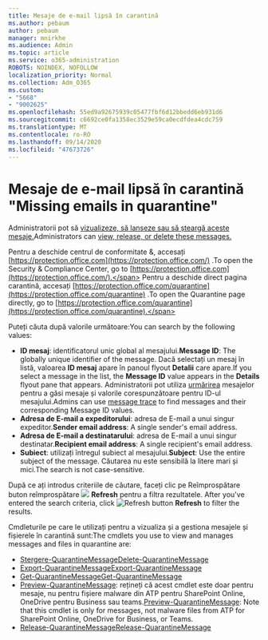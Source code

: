 ```yaml
---
title: Mesaje de e-mail lipsă în carantină
ms.author: pebaum
author: pebaum
manager: mnirkhe
ms.audience: Admin
ms.topic: article
ms.service: o365-administration
ROBOTS: NOINDEX, NOFOLLOW
localization_priority: Normal
ms.collection: Adm_O365
ms.custom:
- "5668"
- "9002625"
ms.openlocfilehash: 55ed9a92675939c05477fbf6d12bbedd6eb931d6
ms.sourcegitcommit: c6692ce0fa1358ec3529e59ca0ecdfdea4cdc759
ms.translationtype: MT
ms.contentlocale: ro-RO
ms.lasthandoff: 09/14/2020
ms.locfileid: "47673726"
---
```

# <a name="missing-emails-in-quarantine"></a><span data-ttu-id="b55c2-102">Mesaje de e-mail lipsă în carantină "</span><span class="sxs-lookup"><span data-stu-id="b55c2-102">Missing emails in quarantine"</span></span>

<span data-ttu-id="b55c2-103">Administratorii pot să [vizualizeze, să lanseze sau să șteargă aceste mesaje.](https://docs.microsoft.com/microsoft-365/security/office-365-security/manage-quarantined-messages-and-files?view=o365-worldwide)</span><span class="sxs-lookup"><span data-stu-id="b55c2-103">Administrators can [view, release, or delete these messages.](https://docs.microsoft.com/microsoft-365/security/office-365-security/manage-quarantined-messages-and-files?view=o365-worldwide)</span></span>

<span data-ttu-id="b55c2-104">Pentru a deschide centrul de conformitate &, accesați [https://protection.office.com](https://protection.office.com/) .</span><span class="sxs-lookup"><span data-stu-id="b55c2-104">To open the Security & Compliance Center, go to [https://protection.office.com](https://protection.office.com/).</span></span> <span data-ttu-id="b55c2-105">Pentru a deschide direct pagina carantină, accesați [https://protection.office.com/quarantine](https://protection.office.com/quarantine) .</span><span class="sxs-lookup"><span data-stu-id="b55c2-105">To open the Quarantine page directly, go to [https://protection.office.com/quarantine](https://protection.office.com/quarantine).</span></span>  

<span data-ttu-id="b55c2-106">Puteți căuta după valorile următoare:</span><span class="sxs-lookup"><span data-stu-id="b55c2-106">You can search by the following values:</span></span>  

- <span data-ttu-id="b55c2-107">**ID mesaj**: identificatorul unic global al mesajului.</span><span class="sxs-lookup"><span data-stu-id="b55c2-107">**Message ID**: The globally unique identifier of the message.</span></span> <span data-ttu-id="b55c2-108">Dacă selectați un mesaj în listă, valoarea  **ID mesaj**  apare în panoul flyout  **Detalii**  care apare.</span><span class="sxs-lookup"><span data-stu-id="b55c2-108">If you select a message in the list, the  **Message ID**  value appears in the  **Details**  flyout pane that appears.</span></span> <span data-ttu-id="b55c2-109">Administratorii pot utiliza [urmărirea](https://docs.microsoft.com/microsoft-365/security/office-365-security/message-trace-scc?view=o365-worldwide) mesajelor pentru a găsi mesaje și valorile corespunzătoare pentru ID-ul mesajului.</span><span class="sxs-lookup"><span data-stu-id="b55c2-109">Admins can use [message trace](https://docs.microsoft.com/microsoft-365/security/office-365-security/message-trace-scc?view=o365-worldwide) to find messages and their corresponding Message ID values.</span></span>
- <span data-ttu-id="b55c2-110">**Adresa de E-mail a expeditorului**: adresa de E-mail a unui singur expeditor.</span><span class="sxs-lookup"><span data-stu-id="b55c2-110">**Sender email address**: A single sender's email address.</span></span>
- <span data-ttu-id="b55c2-111">**Adresa de E-mail a destinatarului**: adresa de E-mail a unui singur destinatar.</span><span class="sxs-lookup"><span data-stu-id="b55c2-111">**Recipient email address**: A single recipient's email address.</span></span>
- <span data-ttu-id="b55c2-112">**Subiect**: utilizați întregul subiect al mesajului.</span><span class="sxs-lookup"><span data-stu-id="b55c2-112">**Subject**: Use the entire subject of the message.</span></span> <span data-ttu-id="b55c2-113">Căutarea nu este sensibilă la litere mari și mici.</span><span class="sxs-lookup"><span data-stu-id="b55c2-113">The search is not case-sensitive.</span></span>

<span data-ttu-id="b55c2-114">După ce ați introdus criteriile de căutare, faceți clic pe Reîmprospătare buton reîmprospătare ![ ](https://docs.microsoft.com/microsoft-365/media/scc-quarantine-refresh.png?view=o365-worldwide) **Refresh** pentru a filtra rezultatele.  </span><span class="sxs-lookup"><span data-stu-id="b55c2-114">After you've entered the search criteria, click  ![Refresh button](https://docs.microsoft.com/microsoft-365/media/scc-quarantine-refresh.png?view=o365-worldwide)  **Refresh**  to filter the results.</span></span>

<span data-ttu-id="b55c2-115">Cmdleturile pe care le utilizați pentru a vizualiza și a gestiona mesajele și fișierele în carantină sunt:</span><span class="sxs-lookup"><span data-stu-id="b55c2-115">The cmdlets you use to view and manages messages and files in quarantine are:</span></span>
- [<span data-ttu-id="b55c2-116">Ștergere-QuarantineMessage</span><span class="sxs-lookup"><span data-stu-id="b55c2-116">Delete-QuarantineMessage</span></span>](https://docs.microsoft.com/powershell/module/exchange/delete-quarantinemessage)
- [<span data-ttu-id="b55c2-117">Export-QuarantineMessage</span><span class="sxs-lookup"><span data-stu-id="b55c2-117">Export-QuarantineMessage</span></span>](https://docs.microsoft.com/powershell/module/exchange/export-quarantinemessage)
- [<span data-ttu-id="b55c2-118">Get-QuarantineMessage</span><span class="sxs-lookup"><span data-stu-id="b55c2-118">Get-QuarantineMessage</span></span>](https://docs.microsoft.com/powershell/module/exchange/get-quarantinemessage)
- <span data-ttu-id="b55c2-119">[Preview-QuarantineMessage](https://docs.microsoft.com/powershell/module/exchange/preview-quarantinemessage): rețineți că acest cmdlet este doar pentru mesaje, nu pentru fișiere malware din ATP pentru SharePoint Online, OneDrive pentru Business sau teams.</span><span class="sxs-lookup"><span data-stu-id="b55c2-119">[Preview-QuarantineMessage](https://docs.microsoft.com/powershell/module/exchange/preview-quarantinemessage): Note that this cmdlet is only for messages, not malware files from ATP for SharePoint Online, OneDrive for Business, or Teams.</span></span>
- [<span data-ttu-id="b55c2-120">Release-QuarantineMessage</span><span class="sxs-lookup"><span data-stu-id="b55c2-120">Release-QuarantineMessage</span></span>](https://docs.microsoft.com/powershell/module/exchange/release-quarantinemessage)